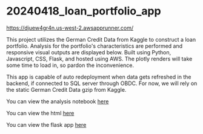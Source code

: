 # 20240418_loan_portfolio_app
https://djuew4gr4n.us-west-2.awsapprunner.com/

This project utilizes the German Credit Data from Kaggle to construct a loan portfolio. Analysis for the portfolio's characteristics are performed and responsive visual outputs are displayed below. Built using Python, Javascript, CSS, Flask, and hosted using AWS.
The plotly renders will take some time to load in, so pardon the inconvenience.

This app is capable of auto redeployment when data gets refreshed in the backend, if connected to SQL server through OBDC. For now, we will rely on the static German Credit Data gzip from Kaggle.


You can view the analysis notebook [here](https://github.com/jqiu7610/20240418_loan_portfolio_app/blob/main/01_analysis/notebook.ipynb)

You can view the html [here](https://github.com/jqiu7610/20240418_loan_portfolio_app/blob/main/02_local_app/templates/index.html)

You can view the flask app [here](https://github.com/jqiu7610/20240418_loan_portfolio_app/blob/main/02_local_app/app.py)